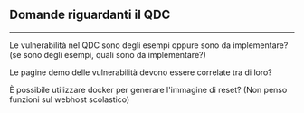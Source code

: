 ## Domande riguardanti il QDC
---

Le vulnerabilità nel QDC sono degli esempi oppure sono da implementare? (se sono degli esempi, quali sono da implementare?)

Le pagine demo delle vulnerabilità devono essere correlate tra di loro?

È possibile utilizzare docker per generare l'immagine di reset? (Non penso funzioni sul webhost scolastico)